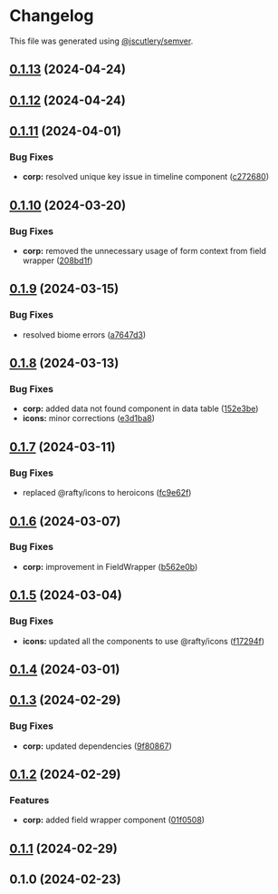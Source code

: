 # Changelog

This file was generated using [@jscutlery/semver](https://github.com/jscutlery/semver).

## [0.1.13](https://github.com/rhinobase/raftyui/compare/corp-0.1.12...corp-0.1.13) (2024-04-24)

## [0.1.12](https://github.com/rhinobase/raftyui/compare/corp-0.1.11...corp-0.1.12) (2024-04-24)

## [0.1.11](https://github.com/rhinobase/raftyui/compare/corp-0.1.10...corp-0.1.11) (2024-04-01)


### Bug Fixes

* **corp:** resolved unique key issue in timeline component ([c272680](https://github.com/rhinobase/raftyui/commit/c272680821192c5df2a933df0b25aa90246fa9c9))

## [0.1.10](https://github.com/rhinobase/raftyui/compare/corp-0.1.9...corp-0.1.10) (2024-03-20)


### Bug Fixes

* **corp:** removed the unnecessary usage of form context from field wrapper ([208bd1f](https://github.com/rhinobase/raftyui/commit/208bd1fa21dbe7f16be102364580cff62eec0531))

## [0.1.9](https://github.com/rhinobase/raftyui/compare/corp-0.1.8...corp-0.1.9) (2024-03-15)


### Bug Fixes

* resolved biome errors ([a7647d3](https://github.com/rhinobase/raftyui/commit/a7647d3e928721f72b39e359f2298ed9e579c36b))

## [0.1.8](https://github.com/rhinobase/raftyui/compare/corp-0.1.7...corp-0.1.8) (2024-03-13)


### Bug Fixes

* **corp:** added data not found component in data table ([152e3be](https://github.com/rhinobase/raftyui/commit/152e3bed76a89e1f262199881682e98ae0237cb8))
* **icons:** minor corrections ([e3d1ba8](https://github.com/rhinobase/raftyui/commit/e3d1ba8f4277bca8c6384e09806b3b6d36c58bd3))

## [0.1.7](https://github.com/rhinobase/raftyui/compare/corp-0.1.6...corp-0.1.7) (2024-03-11)


### Bug Fixes

* replaced @rafty/icons to heroicons ([fc9e62f](https://github.com/rhinobase/raftyui/commit/fc9e62fbee931a2fd7743a4a1cf76a9ede154529))

## [0.1.6](https://github.com/rhinobase/raftyui/compare/corp-0.1.5...corp-0.1.6) (2024-03-07)


### Bug Fixes

* **corp:** improvement in FieldWrapper ([b562e0b](https://github.com/rhinobase/raftyui/commit/b562e0bb35a7af17d54bad7aaf6076b0f0c5da69))

## [0.1.5](https://github.com/rhinobase/raftyui/compare/corp-0.1.4...corp-0.1.5) (2024-03-04)


### Bug Fixes

* **icons:** updated all the components to use @rafty/icons ([f17294f](https://github.com/rhinobase/raftyui/commit/f17294fa5796888d123e89837fb042ccee05e3aa))

## [0.1.4](https://github.com/rhinobase/raftyui/compare/corp-0.1.3...corp-0.1.4) (2024-03-01)

## [0.1.3](https://github.com/rhinobase/raftyui/compare/corp-0.1.2...corp-0.1.3) (2024-02-29)


### Bug Fixes

* **corp:** updated dependencies ([9f80867](https://github.com/rhinobase/raftyui/commit/9f80867c6582d7a6c10727670f25da2f7373f388))

## [0.1.2](https://github.com/rhinobase/raftyui/compare/corp-0.1.1...corp-0.1.2) (2024-02-29)


### Features

* **corp:** added field wrapper component ([01f0508](https://github.com/rhinobase/raftyui/commit/01f050854128ecd66259c862f2865c26c02c952e))

## [0.1.1](https://github.com/rhinobase/raftyui/compare/corp-0.1.0...corp-0.1.1) (2024-02-29)

## 0.1.0 (2024-02-23)
